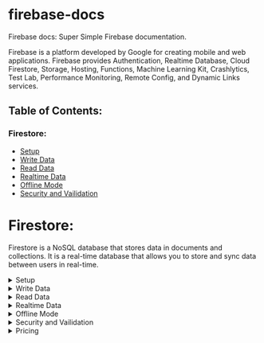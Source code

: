 # firebase-docs

Firebase docs: Super Simple Firebase documentation.

Firebase is a platform developed by Google for creating mobile and web applications.
Firebase provides Authentication, Realtime Database, Cloud Firestore, Storage, Hosting, Functions, Machine Learning Kit, Crashlytics, Test Lab, Performance Monitoring, Remote Config, and Dynamic Links services.

## Table of Contents:
### Firestore:
- [Setup](#setup)
- [Write Data](#write-data)
- [Read Data](#read-data)
- [Realtime Data](#realtime-data)
- [Offline Mode](#offline-mode)
- [Security and Vailidation](#security-and-vailidation)


# Firestore:
Firestore is a NoSQL database that stores data in documents and collections. It is a real-time database that allows you to store and sync data between users in real-time.

<details>
<summary>Setup</summary>

## Install Firebase:

`npm install firebase`

## initialize app:

```
import { initializeApp } from "firebase/app";
const app = initializeApp({...firebaseAppConfig});
```

## initialize firestore:

```
import { getFirestore } from "firebase/firestore";
const db = getFirestore(app);
```

</details>

<details>
<summary>Write Data</summary>

## Write Data: includes `create`, `update`, `delete`

-  docRef: `doc(db, "users", "id"?);`

| Function        | Syntax                                        | Action                  |
| --------------- | --------------------------------------------- | ----------------------- |
| Document Ref    | `doc(db, "users", "id")`                      | --                      |
| Set Document    | `setDoc(docRef, data, options)`               | `create` or `update`    |
| Add Document    | `addDoc(colRef, data, options)`               | `create` only (auto id) |
| Update Document | `updateDoc(docRef, data, options)`            | `update` only           |
| Delete Document | `deleteDoc(docRef, options)`                  | `delete` only           |
| Options object  | `{merge: true, mergeFields: ["name", "age"]}` | `update` only           |

</details>

<details>
<summary>Read Data</summary>

## Read Data: includes `get`, `list`

| Function       | Syntax                            | Action |
| -------------- | --------------------------------- | ------ |
| Document Ref   | `doc(db, "users", "id")`          | --     |
| Collection Ref | `collection(db, "users", query?)` | --     |
| Get Document   | `getDoc(docRef)`                  | `get`  |
| Get Documents  | `getDocs(query)`                  | `list` |

### Queries:

| Function    | Syntax                                                                                                       |
| ----------- | ------------------------------------------------------------------------------------------------------------ |
| Query       | `query(colRef, ...where?, orderBy?, limit?)`                                                                 |
| Order By    | `orderBy(..."key")`                                                                                          |
| Limit       | `limit(length)`                                                                                              |
| Start At    | `startAt(value)`                                                                                             |
| Start After | `startAfter(value)`                                                                                          |
| End At      | `endAt(value)`                                                                                               |
| End Before  | `endBefore(value)`                                                                                           |
| Where       | `where("key", oparator, "value")`                                                                            |
| Operations  | `"=="`, `"!="`, `">"`, `"<"`, `"<="`, `">="`, `"in"`, `"not-in"`, `"array-contains"`, `"array-contains-any"` |

#### Operations:

| Operation              | Syntax                                                  |
| ---------------------- | ------------------------------------------------------- |
| `"=="`                 | `where("country", "==", "EGYPT")`                       |
| `"!="`                 | `where("country", "!=", "USA")`                         |
| `">"`                  | `where("age", ">", "18")`                               |
| `"<"`                  | `where("age", "<", "18")`                               |
| `"<="`                 | `where("age", "<=", "18")`                              |
| `">="`                 | `where("age", ">=", "18")`                              |
| `"in"`                 | `where("country", "in", ["USA", "EGYPT"])`              |
| `"not-in"`             | `where("country", "not-in", ["USA", "EGYPT"])`          |
| `"array-contains"`     | `where("tags", "array-contains", "tag")`                |
| `"array-contains-any"` | `where("tags", "array-contains-any", ["tag1", "tag2"])` |

</details>

<details>
<summary>Realtime Data</summary>

## Get Realtime Data:

- `onSnapshot(colRef | query | docRef, (snapshot) => {}, (error) => {}, (complete) => {});`
- to Stop listening: call the returned function `onSnapshot()`

```
const unSubscribe = onSnapshot( colRef | query | docRef,
  (snapshot) => {// ON TRUE},
  (error) => { // ON ERROR},
  (complete) => { // ON COMPLETE }
);

// Stop listing:
unsubscribe()
```

</details>

<details>
<summary>Offline Mode</summary>

## Get Data from Cache (Offline Mode):

- `getDocFromCache(docRef | query);`
-  `enableIndexedDbPersistence(db);`
-  `enableNetwork(db);`
-  `disableNetwork(db);`

</details>

<details>
<summary>Security and Vailidation</summary>

## Security and Validation:

[See the example below](#example)

| Target                         | Code                                                                                                   |
| ------------------------------ | ------------------------------------------------------------------------------------------------------ |
| rules version:                 | `rules_version = '2';`                                                                                 |
| service:                       | `service cloud.firestore {// code here}`                                                               |
| match syntax:                  | `match <path> {// code here}`                                                                          |
| path:                          | `/databases/{database}/documents`                                                                      |
| dynamic name:                  | `{name}`                                                                                               |
| dynamic name and its children: | `{name=**}`                                                                                            |
| allow syntax                   | `allow <action> : if <condition>;`                                                                     |
| action:                        | `create`, `update`, `delete`, `get`, `list`                                                            |
| aliases:                       | `read` ==> `get, list` **\_** `write` ==> `create, update, delete`                                     |
| condition syntax:              | `if <condition>`                                                                                       |
| condition oparator:            | `==`, `!=`, `>`, `<`, `>=`, `<=`, `in`, `not-in`, `array-contains`, `array-contains-any`, `&&`, `\|\|` |
| function syntax:               | `function name() {return condition}`                                                                   |
| built in functions:            | `exists()`, `get()`                                                                                    |
| exists()                       | `exists(/databases/$(database)/documents/users/$(request.auth.uid))`                                   |
| get()                          | `get(/databases/$(database)/documents/users/$(request.auth.uid)).data.admin == true`                   |
| built in variables:            | `request`, `resource` ...and more                                                                      |
| request:                       | `request.auth`, `request.path`, `request.resourse`, `request.time`, `request.method`                   |
| resource:                      | `resource.data`, `resource.id`, `resource._name_`                                                      |
| dynamic variables:             | `$(variable)`                                                                                          |
| dynamic path:                  | `/databases/$(database)/documents/users/$(request.auth.uid)`                                           |

### Example:

```
rules_version = '2';
service cloud.firestore {
  match /databases/{database}/documents {
  	match /blogs/{blog} {
    	allow read: if true;
      allow create: if request.auth != null;
      allow update, delete: if request.auth != null
      		&& resource.data.auther.uid == request.auth.uid;
    }
  }
}
```

</details>

<details>
<summary>Pricing</summary>

## Pricing:

For free, you can use 1GB of storage and 50,000 reads and writes per day. For more, you can upgrade to a paid plan.

Paid plans start at $0.18 per GB per month, and you only pay for what you use. You can also add a lot of other features, such as authentication, hosting, and more.

</details>
